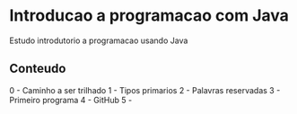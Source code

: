 # Introducao a programacao com Java

Estudo introdutorio a programacao usando Java


## Conteudo

0 - Caminho a ser trilhado
1 - Tipos primarios
2 - Palavras reservadas
3 - Primeiro programa
4 - GitHub
5 - 

